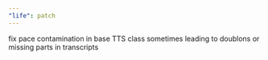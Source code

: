 ```yaml
---
"life": patch
---
```


fix pace contamination in base TTS class sometimes leading to doublons or missing parts in transcripts

